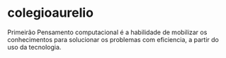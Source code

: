 # colegioaurelio
Primeirão 
Pensamento computacional é a habilidade de mobilizar os conhecimentos para solucionar os problemas com eficiencia, a partir do uso da tecnologia.
